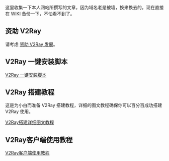 这里收集一下本人网站所撰写的文章，因为域名老是被墙，换来换去的，现在直接在 WIKI 备份一下，不怕看不到了。

## 资助 V2Ray

请考虑 [资助 V2Ray 发展](https://www.v2ray.com/chapter_00/02_donate.html)。

## V2Ray 一键安装脚本

[V2Ray 一键安装脚本](https://git.io/v2ray-script)

## V2Ray 搭建教程

这是为小白而准备 V2Ray 搭建教程，详细的图文教程确保你可以百分百成功搭建 V2Ray 使用。

[V2Ray搭建详细图文教程](https://git.io/v2ray-doc)

## V2Ray客户端使用教程

[V2Ray客户端使用教程](https://git.io/v2ray-client)

